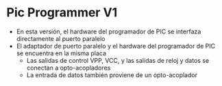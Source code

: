 # Pic Programmer V1

- En esta versión, el hardware del programador de PIC se interfaza directamente al puerto paralelo
- El adaptador de puerto paralelo y el hardware del programador de PIC se encuentra en la misma placa
  - Las salidas de control VPP, VCC, y las salidas de reloj y datos se conectan a opto-acopladores
  - La entrada de datos también proviene de un opto-acoplador
